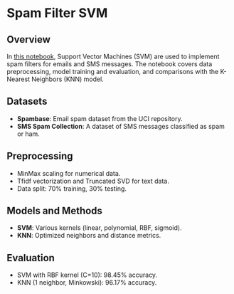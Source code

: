 # Spam Filter SVM

## Overview

In [this notebook](./Spam_Filter_SVM.ipynb), Support Vector Machines (SVM) are used to implement spam filters for emails and SMS messages. The notebook covers data preprocessing, model training and evaluation, and comparisons with the K-Nearest Neighbors (KNN) model.

## Datasets

- **Spambase**: Email spam dataset from the UCI repository.
- **SMS Spam Collection**: A dataset of SMS messages classified as spam or ham.

## Preprocessing

- MinMax scaling for numerical data.
- Tfidf vectorization and Truncated SVD for text data.
- Data split: 70% training, 30% testing.

## Models and Methods

- **SVM**: Various kernels (linear, polynomial, RBF, sigmoid).
- **KNN**: Optimized neighbors and distance metrics.

## Evaluation

- SVM with RBF kernel (C=10): 98.45% accuracy.
- KNN (1 neighbor, Minkowski): 96.17% accuracy.
